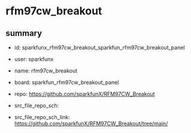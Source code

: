 # rfm97cw_breakout
 
## summary 
* id: sparkfunx_rfm97cw_breakout_sparkfun_rfm97cw_breakout_panel
* user: sparkfunx
* name: rfm97cw_breakout
* board: sparkfun_rfm97cw_breakout_panel
* repo: https://github.com/sparkfunX/RFM97CW_Breakout



* src_file_repo_sch: 
* src_file_repo_sch_link: https://github.com/sparkfunX/RFM97CW_Breakout/tree/main/






